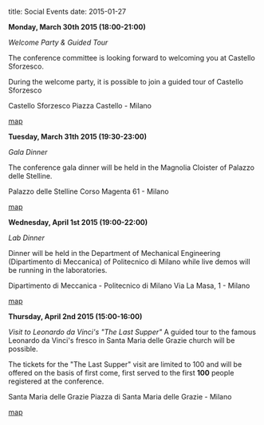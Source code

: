 title: Social Events
date: 2015-01-27 

**Monday, March 30th 2015 (18:00-21:00)**

*Welcome Party & Guided Tour* 


 The conference committee is looking forward to welcoming you at Castello Sforzesco.

During the welcome party, it is possible to join a guided tour of Castello Sforzesco


Castello Sforzesco
 Piazza Castello - Milano


[map](https://www.google.it/maps/place/castello%2bsforzesco/@45.470476,9.179332,17z/data=!4m2!3m1!1s0x4786fcb60ea97b3d:0x6556dd66c472c29b)

**Tuesday, March 31th 2015 (19:30-23:00)**

*Gala Dinner*


 The conference gala dinner will be held in the Magnolia Cloister of Palazzo delle Stelline. 

Palazzo delle Stelline
 Corso Magenta 61 - Milano


[map](https://www.google.it/maps/place/Fondazione%2BStelline/@45.465639,9.171876,17z/data=!3m1!4b1!4m2!3m1!1s0x4786c15a71ed09ff:0x9c325ca1b607bc79)
 


**Wednesday, April 1st 2015 (19:00-22:00)**

*Lab Dinner*

 

Dinner will be held in the Department of Mechanical Engineering (Dipartimento di Meccanica) of Politecnico di Milano while live demos will be running in the laboratories.

 
Dipartimento di Meccanica - Politecnico di Milano
 Via La Masa, 1 - Milano


[map](https://www.google.it/maps/place/via%2bprivata%2bgiuseppe%2bla%2bmasa,%2b1,%2bpolitecnico%2bdi%2bmilano%2b-%2bcampus%2bbovisa%2bla%2bmasa,%2b20156%2bmilano/@45.5011678,9.1578202,17z/data=!3m1!4b1!4m2!3m1!1s0x4786c0fcff42344b:0xc987a43356071c37) 

**Thursday, April 2nd 2015 (15:00-16:00)**

*Visit to Leonardo da Vinci's "The Last Supper"*
A guided tour to the famous Leonardo da Vinci's fresco in Santa Maria delle Grazie church will be possible. 

The tickets for the "The Last Supper" visit are limited to 100 and will be offered on the basis of first come, first served to the first **100** people registered at the conference.

Santa Maria delle Grazie
 Piazza di Santa Maria delle Grazie - Milano


[map](https://www.google.it/maps/place/santa%2bmaria%2bdelle%2bgrazie/@45.465963,9.170962,17z/data=!3m1!4b1!4m2!3m1!1s0x4786c15a44bf1c83:0xed5bcdc4d3c75a59)
